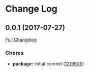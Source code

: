 # Change Log

<a name="0.0.1"></a>
## 0.0.1 (2017-07-27)

[Full Changelog](https://github.com/design4pro/sassdoc-webpack-plugin/compare/...v0.0.1)


### Chores

* **package:** initial commit ([1219906](https://github.com/design4pro/sassdoc-webpack-plugin/commit/1219906))<br>
